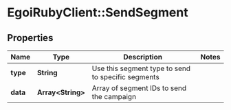 # EgoiRubyClient::SendSegment

## Properties
Name | Type | Description | Notes
------------ | ------------- | ------------- | -------------
**type** | **String** | Use this segment type to send to specific segments | 
**data** | **Array&lt;String&gt;** | Array of segment IDs to send the campaign | 


